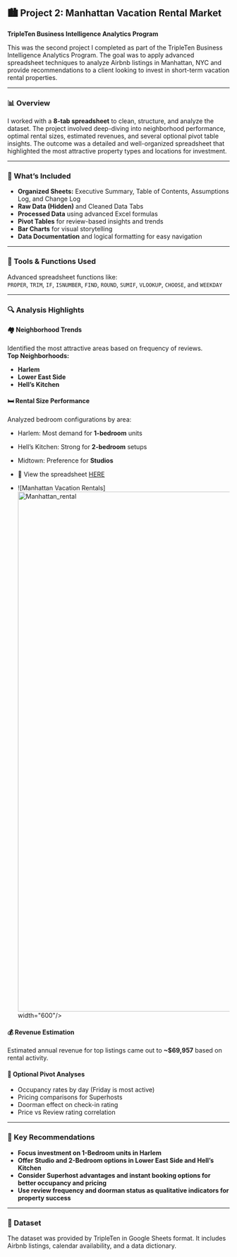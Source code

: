 ## 🏙️ Project 2: Manhattan Vacation Rental Market  
**TripleTen Business Intelligence Analytics Program**

This was the second project I completed as part of the TripleTen Business Intelligence Analytics Program. The goal was to apply advanced spreadsheet techniques to analyze Airbnb listings in Manhattan, NYC and provide recommendations to a client looking to invest in short-term vacation rental properties.

---

### 📊 Overview  
I worked with a **8-tab spreadsheet** to clean, structure, and analyze the dataset. The project involved deep-diving into neighborhood performance, optimal rental sizes, estimated revenues, and several optional pivot table insights. The outcome was a detailed and well-organized spreadsheet that highlighted the most attractive property types and locations for investment.

---

### 📁 What’s Included  
- **Organized Sheets:** Executive Summary, Table of Contents, Assumptions Log, and Change Log  
- **Raw Data (Hidden)** and Cleaned Data Tabs  
- **Processed Data** using advanced Excel formulas  
- **Pivot Tables** for review-based insights and trends  
- **Bar Charts** for visual storytelling  
- **Data Documentation** and logical formatting for easy navigation

---

### 🔧 Tools & Functions Used  
Advanced spreadsheet functions like:  
`PROPER`, `TRIM`, `IF`, `ISNUMBER`, `FIND`, `ROUND`, `SUMIF`, `VLOOKUP`, `CHOOSE`, and `WEEKDAY`

---

### 🔍 Analysis Highlights  

#### 🏘️ Neighborhood Trends  
Identified the most attractive areas based on frequency of reviews.  
**Top Neighborhoods:**  
- **Harlem**  
- **Lower East Side**  
- **Hell’s Kitchen**

#### 🛏️ Rental Size Performance  
Analyzed bedroom configurations by area:  
- Harlem: Most demand for **1-bedroom** units  
- Hell’s Kitchen: Strong for **2-bedroom** setups  
- Midtown: Preference for **Studios**

- 🔗 View the spreadsheet [HERE](https://docs.google.com/spreadsheets/d/1fzMvC_hOuPhw3M9lAuoQ4riaEarYqiBYecJpq-kF7Aw/edit?gid=255738748#gid=255738748)


- ![Manhattan Vacation Rentals]<img width="1176" alt="Manhattan_rental" src="https://github.com/user-attachments/assets/d6a629da-f7c9-4534-b294-1d78996a5162" />
 width="600"/>
  


#### 💰 Revenue Estimation  
Estimated annual revenue for top listings came out to **~$69,957** based on rental activity.

#### 📅 Optional Pivot Analyses  
- Occupancy rates by day (Friday is most active)  
- Pricing comparisons for Superhosts  
- Doorman effect on check-in rating  
- Price vs Review rating correlation  

---

### 🧠 Key Recommendations  
- **Focus investment on 1-Bedroom units in Harlem**  
- **Offer Studio and 2-Bedroom options in Lower East Side and Hell’s Kitchen**  
- **Consider Superhost advantages and instant booking options for better occupancy and pricing**  
- **Use review frequency and doorman status as qualitative indicators for property success**

---

### 📎 Dataset  
The dataset was provided by TripleTen in Google Sheets format. It includes Airbnb listings, calendar availability, and a data dictionary.  

